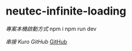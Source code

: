 # neutec-infinite-loading

*專案本機啟動方式*
    npm i
    npm run dev

*串接 Kuro GitHub*
[GitHub](https://github.com/kurotanshi)

